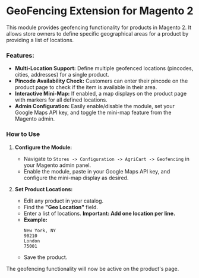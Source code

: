 # GeoFencing Extension for Magento 2

This module provides geofencing functionality for products in Magento 2. It allows store owners to define specific geographical areas for a product by providing a list of locations.

### Features:
- **Multi-Location Support:** Define multiple geofenced locations (pincodes, cities, addresses) for a single product.
- **Pincode Availability Check:** Customers can enter their pincode on the product page to check if the item is available in their area.
- **Interactive Mini-Map:** If enabled, a map displays on the product page with markers for all defined locations.
- **Admin Configuration:** Easily enable/disable the module, set your Google Maps API key, and toggle the mini-map feature from the Magento admin.

### How to Use

1.  **Configure the Module:**
    - Navigate to `Stores -> Configuration -> AgriCart -> Geofencing` in your Magento admin panel.
    - Enable the module, paste in your Google Maps API key, and configure the mini-map display as desired.

2.  **Set Product Locations:**
    - Edit any product in your catalog.
    - Find the **"Geo Location"** field.
    - Enter a list of locations. **Important: Add one location per line.**
    - **Example:**
      ```
      New York, NY
      90210
      London
      75001
      ```
    - Save the product.

The geofencing functionality will now be active on the product's page.